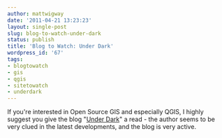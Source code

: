 ```yaml
---
author: mattwigway
date: '2011-04-21 13:23:23'
layout: single-post
slug: blog-to-watch-under-dark
status: publish
title: 'Blog to Watch: Under Dark'
wordpress_id: '67'
tags:
- blogtowatch
- gis
- qgis
- sitetowatch
- underdark
---
```


If you're interested in Open Source GIS and especially QGIS, I highly suggest you give the blog "[Under Dark](http://underdark.wordpress.com)" a read - the author seems to be very clued in the latest developments, and the blog is very active.
